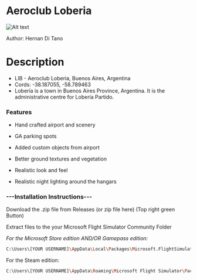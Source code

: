# Aeroclub Loberia

![Alt text](https://i1.lensdump.com/i/00SPSF.jpg)


Author: Hernan Di Tano



# Description

- LIB - Aeroclub Loberia, Buenos Aires, Argentina
- Cords: -38.187055, -58.789463
- Lobería is a town in Buenos Aires Province, Argentina. It is the administrative centre for Lobería Partido.



### Features

* Hand crafted airport and scenery

* GA parking spots
* Added custom objects from airport 
* Better ground textures and vegetation
* Realistic look and feel
* Realistic night lighting around the hangars



### ---Installation Instructions---

Download the .zip file from Releases (or zip file here) (Top right green Button)

Extract files to the your Microsoft Flight Simulator Community Folder

*For the Microsoft Store edition AND/OR Gamepass edition:*
```sh
C:\Users\[YOUR USERNAME]\AppData\Local\Packages\Microsoft.FlightSimulator_<RANDOMLETTERS>\LocalCache\Packages\Community
```

For the Steam edition:
```sh
C:\Users\[YOUR USERNAME]\AppData\Roaming\Microsoft Flight Simulator\Packages\Community
```
